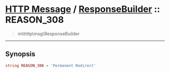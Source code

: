 # [HTTP Message](http.md) / [ResponseBuilder](http-ResponseBuilder.md) :: REASON_308
 > im\http\msg\ResponseBuilder
____

## Synopsis
```php
string REASON_308 = 'Permanent Redirect'
```
